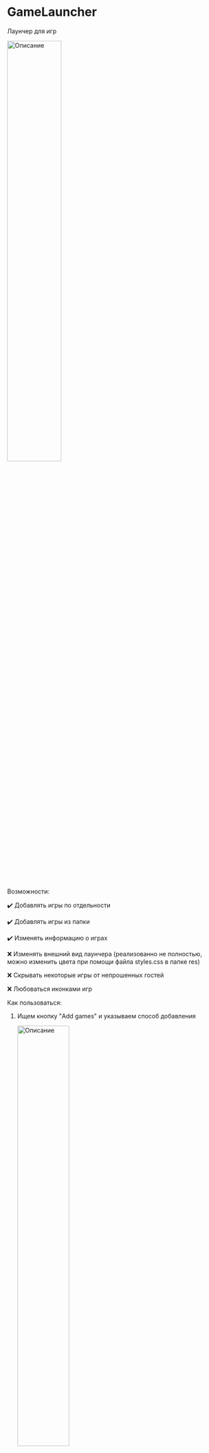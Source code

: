 # **GameLauncher**
Лаунчер для игр

   <img src="https://github.com/user-attachments/assets/28cf9780-6475-488a-bf14-43707c067947" alt="Описание" width="50%" height="50%">

Возможности:

✔️ Добавлять игры по отдельности

✔️ Добавлять игры из папки

✔️ Изменять информацию о играх

❌ Изменять внешний вид лаунчера (реализованно не полностью, можно изменить цвета при помощи файла styles.css в папке res)

❌ Скрывать некоторые игры от непрошенных гостей

❌ Любоваться иконками игр

Как пользоваться:

1. Ищем кнопку "Add games" и указываем способ добавления

   <img src="https://github.com/user-attachments/assets/0077fd1e-0a4a-49db-b0c2-b354591cd29d" alt="Описание" width="50%" height="50%">

3. Затем выбираем папку с играми/файл игры

   <img src="https://github.com/user-attachments/assets/2331e679-9efd-4288-866a-5ed6a73e82b8" alt="Описание" width="50%" height="50%">

6. При добавлении из папки указываем то, что нужно добавить

   <img src="https://github.com/user-attachments/assets/d26e2982-ab29-40b7-ac99-29d526f9348e" alt="Описание" width="50%" height="50%">

Всё готово!
